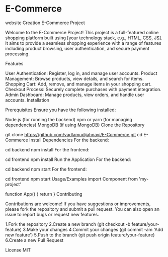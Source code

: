 # E-Commerce
website Creation
E-Commerce Project

Welcome to the E-Commerce Project! This project is a full-featured online shopping platform built using [your technology stack, e.g., HTML, CSS, JS]. It aims to provide a seamless shopping experience with a range of features including product browsing, user authentication, and secure payment processing.

Features

User Authentication: Register, log in, and manage user accounts.
Product Management: Browse products, view details, and search for items.
Shopping Cart: Add, remove, and manage items in your shopping cart.
Checkout Process: Securely complete purchases with payment integration.
Admin Dashboard: Manage products, view orders, and handle user accounts.
Installation

Prerequisites Ensure you have the following installed:

Node.js (for running the backend)
npm or yarn (for managing dependencies)
MongoDB (if using MongoDB)
Clone the Repository

git clone https://github.com/vadlamudijahnavi/E-Commerce.git
cd E-Commerce
Install Dependencies For the backend:

cd backend
npm install
For the frontend:

cd frontend
npm install
Run the Application For the backend:

cd backend
npm start
For the frontend:

cd frontend
npm start
Usage/Examples
import Component from 'my-project'

function App() {
  return <Component />
}
Contributing

Contributions are welcome! If you have suggestions or improvements, please fork the repository and submit a pull request. You can also open an issue to report bugs or request new features.

1.Fork the repository 2.Create a new branch (git checkout -b feature/your-feature) 3.Make your changes 4.Commit your changes (git commit -am 'Add new feature') 5.Push to the branch (git push origin feature/your-feature) 6.Create a new Pull Request

License
MIT
